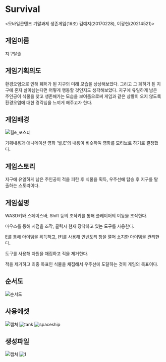# Survival 
<모바일콘텐츠 기말과제 생존게임(16조)
김예지(20170228), 이광현(20214521)>

## 게임이름
지구탈출

## 게임기획의도
환경오염으로 인해 폐허가 된 지구의 미래 모습을 상상해보았다. 그리고 그 폐허가 된 지구에 혼자 살아남는다면 어떻게 행동할 것인지도 생각해보았다.
지구에 유일하게 남은 주인공이 식물을 찾고 생존해가는 모습을 보여줌으로써 게임과 같은 상황이 오지 않도록 환경오염에 대한 경각심을 느끼게 해주고자 한다.

## 게임배경
![월e_포스터](https://user-images.githubusercontent.com/84300945/121641802-9d86e500-caca-11eb-8311-7f42e3565bea.jpg)

기획내용과 애니메이션 영화 '월.E'의 내용이 비슷하여 영화를 모티브로 하기로 결정했다.

## 게임스토리
지구에 유일하게 남은 주인공이 적을 피한 후 식물을 획득, 우주선에 탑승 후 지구를 탈출하는 스토리이다.

## 게임설명
WASD키와 스페이스바, Shift 등의 조작키를 통해 플레이어의 이동을 조작한다.

마우스를 통해 시점을 조작, 클릭시 현재 장착하고 있는 도구를 사용한다.

E를 통해 아이템을 획득하고, I키를 사용해 인벤토리 창을 열어 소지한 아이템을 관리한다.

도구를 사용해 자원을 채집하고 적을 제거한다.

적을 제거하고 최종 목표인 식물을 채집해서 우주선에 도달하는 것이 게임의 목표이다.

## 순서도
![순서도](https://user-images.githubusercontent.com/84300945/120951333-90dd5680-c783-11eb-8731-75dc7f688982.PNG)

## 사용에셋
![캡처](https://user-images.githubusercontent.com/84300945/121794079-60dcfa00-cc40-11eb-975f-4e9aad6d88eb.PNG)
![tank](https://user-images.githubusercontent.com/84656270/121800439-d959b000-cc6c-11eb-80f0-711bbe929c1b.PNG)
![spaceship](https://user-images.githubusercontent.com/84656270/121800445-e24a8180-cc6c-11eb-9fae-e3eab5b4595a.PNG)

## 생성파일
![캡처](https://user-images.githubusercontent.com/84300945/121643433-c6a87500-cacc-11eb-88e3-d4e29f2ee6ac.JPG)
![1](https://user-images.githubusercontent.com/84300945/121642686-d4112f80-cacb-11eb-8dfb-c5f41cf79d71.JPG)
